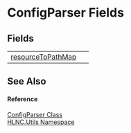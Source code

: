 # ConfigParser Fields




## Fields
<table>
<tr>
<td><a href="F_HLNC_Utils_ConfigParser_resourceToPathMap">resourceToPathMap</a></td>
<td> </td></tr>
</table>

## See Also


#### Reference
<a href="T_HLNC_Utils_ConfigParser">ConfigParser Class</a>  
<a href="N_HLNC_Utils">HLNC.Utils Namespace</a>  
